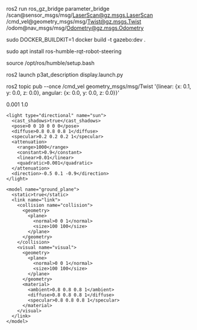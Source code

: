 ros2 run ros_gz_bridge parameter_bridge \
 /scan@sensor_msgs/msg/LaserScan@gz.msgs.LaserScan \
 /cmd_vel@geometry_msgs/msg/Twist@gz.msgs.Twist \
 /odom@nav_msgs/msg/Odometry@gz.msgs.Odometry

sudo DOCKER_BUILDKIT=1 docker build -t gazebo:dev .

sudo apt install ros-humble-rqt-robot-steering

source /opt/ros/humble/setup.bash

ros2 launch p3at_description display.launch.py

ros2 topic pub --once /cmd_vel geometry_msgs/msg/Twist '{linear: {x: 0.1, y: 0.0, z: 0.0}, angular: {x: 0.0, y: 0.0, z: 0.0}}'

<?xml version="1.0" ?>
<sdf version="1.6">
  <world name="empty">
    <physics name="1ms" type="ignored">
      <max_step_size>0.001</max_step_size>
      <real_time_factor>1.0</real_time_factor>
    </physics>
    <plugin
      filename="gz-sim-physics-system"
      name="gz::sim::systems::Physics">
    </plugin>
    <plugin
      filename="gz-sim-user-commands-system"
      name="gz::sim::systems::UserCommands">
    </plugin>
    <plugin
      filename="gz-sim-scene-broadcaster-system"
      name="gz::sim::systems::SceneBroadcaster">
    </plugin>
    <plugin
      filename="gz-sim-contact-system"
      name="gz::sim::systems::Contact">
    </plugin>

    <light type="directional" name="sun">
      <cast_shadows>true</cast_shadows>
      <pose>0 0 10 0 0 0</pose>
      <diffuse>0.8 0.8 0.8 1</diffuse>
      <specular>0.2 0.2 0.2 1</specular>
      <attenuation>
        <range>1000</range>
        <constant>0.9</constant>
        <linear>0.01</linear>
        <quadratic>0.001</quadratic>
      </attenuation>
      <direction>-0.5 0.1 -0.9</direction>
    </light>

    <model name="ground_plane">
      <static>true</static>
      <link name="link">
        <collision name="collision">
          <geometry>
            <plane>
              <normal>0 0 1</normal>
              <size>100 100</size>
            </plane>
          </geometry>
        </collision>
        <visual name="visual">
          <geometry>
            <plane>
              <normal>0 0 1</normal>
              <size>100 100</size>
            </plane>
          </geometry>
          <material>
            <ambient>0.8 0.8 0.8 1</ambient>
            <diffuse>0.8 0.8 0.8 1</diffuse>
            <specular>0.8 0.8 0.8 1</specular>
          </material>
        </visual>
      </link>
    </model>

  </world>
</sdf>
